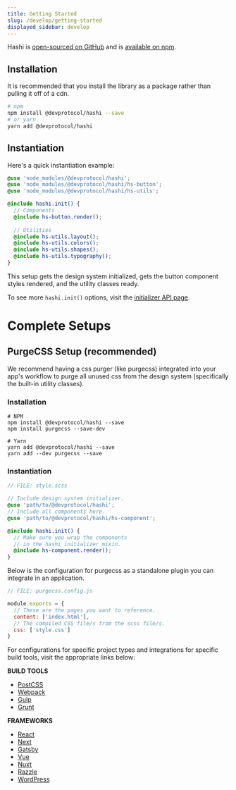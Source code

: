```yaml
---
title: Getting Started
slug: /develop/getting-started
displayed_sidebar: develop
---
```

Hashi is [open-sourced on GitHub](https://github.com/dev-protocol/hashi-web) and is [available on npm](https://www.npmjs.com/package/@devprotocol/hashi).

## Installation
It is recommended that you install the library as a package rather than pulling it off of a cdn.
```sh
# npm
npm install @devprotocol/hashi --save
# or yarn
yarn add @devprotocol/hashi
```

## Instantiation
Here's a quick instantiation example:
```scss
@use 'node_modules/@devprotocol/hashi';
@use 'node_modules/@devprotocol/hashi/hs-button';
@use 'node_modules/@devprotocol/hashi/hs-utils';

@include hashi.init() {
  // Components
  @include hs-button.render();
  
  // Utilities
  @include hs-utils.layout();
  @include hs-utils.colors();
  @include hs-utils.shapes();
  @include hs-utils.typography();
}
```
This setup gets the design system initialized, gets the button component styles rendered, and the utility classes ready.

To see more `hashi.init()` options, visit the [initializer API page](../api/initializer.md).

# Complete Setups
## PurgeCSS Setup (recommended)
We recommend having a css purger (like purgecss) integrated into your app's workflow to purge all unused css from the design system (specifically the built-in utility classes).

### Installation
```shell
# NPM
npm install @devprotocol/hashi --save
npm install purgecss --save-dev

# Yarn
yarn add @devprotocol/hashi --save
yarn add --dev purgecss --save
```

### Instantiation
```scss
// FILE: style.scss

// Include design system initializer.
@use 'path/to/@devprotocol/hashi';
// Include all components here.
@use 'path/to/@devprotocol/hashi/hs-component';

@include hashi.init() {
  // Make sure you wrap the components 
  // in the hashi initializer mixin.
  @include hs-component.render();
}
```
Below is the configuration for purgecss as a standalone plugin you can integrate in an application.
```javascript
// FILE: purgecss.config.js

module.exports = {
  // These are the pages you want to reference.
  content: ['index.html'],
  // The compiled CSS file/s from the scss file/s.
  css: ['style.css']
}
```
For configurations for specific project types and integrations for specific build tools, visit the appropriate links below:

**BUILD TOOLS**
- [PostCSS](https://purgecss.com/plugins/postcss.html)
- [Webpack](https://purgecss.com/plugins/webpack.html)
- [Gulp](https://purgecss.com/plugins/gulp.html)
- [Grunt](https://purgecss.com/plugins/grunt.html)

**FRAMEWORKS**
- [React](https://purgecss.com/guides/react.html)
- [Next](https://purgecss.com/guides/next.html)
- [Gatsby](https://purgecss.com/guides/gatsby.html)
- [Vue](https://purgecss.com/guides/vue.html)
- [Nuxt](https://purgecss.com/guides/nuxt.html)
- [Razzle](https://purgecss.com/guides/razzle.html)
- [WordPress](https://purgecss.com/guides/wordpress.html)